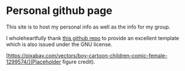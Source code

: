 # Personal github page

This site is to host my personal info as well as the info for my group.

I wholeheartfully thank [this github repo](https://github.com/ahmetcadirci25/clean) to provide an excellent template which is also issued under the GNU license. 

[https://pixabay.com/vectors/boy-cartoon-children-comic-female-1299574/](Placeholder figure credit).
